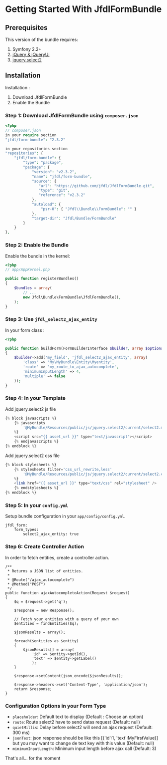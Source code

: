 Getting Started With JfdlFormBundle
==================================

## Prerequisites

This version of the bundle requires:

1. Symfony 2.2+
2. [jQuery & jQueryUi](http://jquery.com)
3. [jquery.select2](http://ivaynberg.github.io/select2/)

## Installation

Installation :

1. Download JfdlFormBundle
2. Enable the Bundle


### Step 1: Download JfdlFormBundle using `composer.json`

``` php
<?php
// composer.json
in your require section
"jfdl/form-bundle": "2.3.2"

in your repositories section
"repositories": {
    "jfdl/form-bundle": {
        "type": "package",
        "package": {
            "version": "v2.3.2",
            "name": "jfdl/form-bundle",
            "source": {
               "url": "https://github.com/jfdl/JfdlFormBundle.git",
               "type": "git",
               "reference": "v2.3.2"
            },
            "autoload": {
                "psr-0": { "Jfdl\\Bundle\\FormBundle": "" }
            },
            "target-dir": "Jfdl/Bundle/FormBundle"
        }
    }
},
```

### Step 2: Enable the Bundle

Enable the bundle in the kernel:

``` php
<?php
// app/AppKernel.php

public function registerBundles()
{
    $bundles = array(
        // ...
        new Jfdl\Bundle\FormBundle\JfdlFormBundle(),
    );
}
```

### Step 3: Use `jfdl_select2_ajax_entity`

In your form class :

``` php
<?php

public function buildForm(FormBuilderInterface $builder, array $options)
{
    $builder->add('my_field', 'jfdl_select2_ajax_entity', array(
        'class' => 'My\MyBundle\Entity\Myentity',
        'route' => 'my_route_to_ajax_autocomplete',
        'minimumInputLength' => 4,
        'multiple' => false
    ));
}
```

### Step 4: In your Template

Add jquery.select2 js file

``` php
{% block javascripts %}
    {% javascripts
        '@MyBundle/Resources/public/js/jquery.select2/current/select2.min.js'
    %}
    <script src="{{ asset_url }}" type="text/javascript"></script>
    {% endjavascripts %}
{% endblock %}
```

Add jquery.select2 css file

``` php
{% block stylesheets %}
    {% stylesheets filter='css_url_rewrite,less'
        '@MyBundle/Resources/public/js/jquery.select2/current/select2.css'
    %}
    <link href="{{ asset_url }}" type="text/css" rel="stylesheet" />
    {% endstylesheets %}
{% endblock %}
```

### Step 5: In your `config.yml`

Setup bundle configuration in your `app/config/config.yml`.

```
jfdl_form:
    form_types:
        select2_ajax_entity: true
```

### Step 6: Create Controller Action

In order to fetch entities, create a controller action.

```
/**
 * Returns a JSON list of entities.
 * 
 * @Route("/ajax_autocomplete")
 * @Method("POST")
 */
public function ajaxAutocompleteAction(Request $request)
{
    $q = $request->get('q');

    $response = new Response();

    // Fetch your entities with a query of your own
    $entities = findEntities($q);

    $jsonResults = array();

    foreach($entities as $entity)
    {
        $jsonResults[] = array(
            'id' => $entity->getId(),
            'text' => $entity->getLabel()
            );
    }

    $response->setContent(json_encode($jsonResults));

    $response->headers->set('Content-Type', 'application/json');
    return $response;
}
```

### Configuration Options in your Form Type

- `placeholder`: Default text to display (Default : Choose an option)
- `route`: Route select2 have to send datas request (Default: null)
- `quietMillis`: Delay before select2 will send an ajax request (Default: 300 ms)
- `jsonText`: json response should be like this [{'id':1, 'text':MyFirstValue}] but you may want to change de text key with this value (Default: null)
- `minimumInputLength`: Minimum input length before ajax call (Default: 3)

That's all... for the moment
